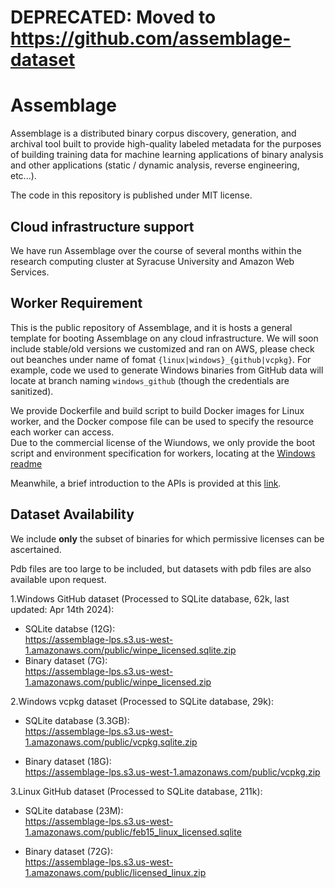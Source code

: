 # DEPRECATED: Moved to https://github.com/assemblage-dataset

# Assemblage

Assemblage is a distributed binary corpus discovery, generation, and archival tool built to provide high-quality labeled metadata for the purposes of building training data for machine learning applications of binary analysis and other applications (static / dynamic analysis, reverse engineering, etc...).

The code in this repository is published under MIT license.

## Cloud infrastructure support

We have run Assemblage over the course of several months within the research computing cluster at Syracuse University and Amazon Web Services. 

## Worker Requirement

This is the public repository of Assemblage, and it is hosts a general template for booting Assemblage on any cloud infrastructure. We will soon include stable/old versions we customized and ran on AWS, please check out beanches under name of fomat `{linux|windows}_{github|vcpkg}`. For example, code we used to generate Windows binaries from GitHub data will locate at branch naming `windows_github` (though the credentials are sanitized).

We provide Dockerfile and build script to build Docker images for Linux worker, and the Docker compose file can be used to specify the resource each worker can access.  
Due to the commercial license of the Wiundows, we only provide the boot script and environment specification for workers, locating at the [Windows readme](assemblage/windows/README.md)

Meanwhile, a brief introduction to the APIs is provided at this [link](assemblage/README.md).

## Dataset Availability

We include __only__ the subset of binaries for which permissive licenses can be ascertained. 

Pdb files are too large to be included, but datasets with pdb files are also available upon request.

1.Windows GitHub dataset (Processed to SQLite database, 62k, last updated: Apr 14th 2024):  
*   SQLite databse (12G):  
https://assemblage-lps.s3.us-west-1.amazonaws.com/public/winpe_licensed.sqlite.zip
*   Binary dataset (7G):  
https://assemblage-lps.s3.us-west-1.amazonaws.com/public/winpe_licensed.zip

2.Windows vcpkg dataset (Processed to SQLite database, 29k):

*   SQLite database (3.3GB):  
https://assemblage-lps.s3.us-west-1.amazonaws.com/public/vcpkg.sqlite.zip

*   Binary dataset (18G):  
https://assemblage-lps.s3.us-west-1.amazonaws.com/public/vcpkg.zip

3.Linux GitHub dataset (Processed to SQLite database, 211k):

*   SQLite database (23M):  
https://assemblage-lps.s3.us-west-1.amazonaws.com/public/feb15_linux_licensed.sqlite

*   Binary dataset (72G):  
https://assemblage-lps.s3.us-west-1.amazonaws.com/public/licensed_linux.zip

